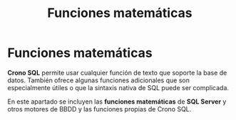 ﻿---
title: Funciones matemáticas
position: 15
Autogenerated: true
---

# Funciones matemáticas

**Crono SQL** permite usar cualquier función de texto que soporte la base de datos. También ofrece algunas funciones adicionales que son especialmente útiles o que la sintaxis nativa de SQL puede ser complicada.


En este apartado se incluyen las **funciones matemáticas** de **SQL Server** y otros motores de BBDD y las funciones propias de Crono SQL.

<section-index />
